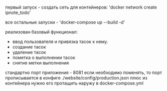 первый запуск - создать сеть для контейнеров: 'docker network create ipnote_todo'

все остальные запуски - 'docker-compose up --build -d'

реализован базовый функционал: 
- ввод пользователя и привязка тасок к нему.
- создание тасок
- удаление тасок
- пометка о выполнении тасок
- снятие метки выполнения

стандартно порт приложения - 8081
если необходимо поменять, то порт прописывается в конфиге ./website/config/production.json 
плюс из контейнера нужно его протащить наружу в docker-compose.yml